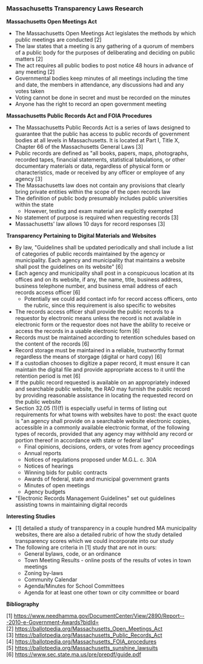 ### Massachusetts Transparency Laws Research
 
**Massachusetts Open Meetings Act**
- The Massachusetts Open Meetings Act legislates the methods by which public meetings are conducted [2]
- The law states that a meeting is any gathering of a quorum of members of a public body for the purposes of deliberating and deciding on public matters [2]
- The act requires all public bodies to post notice 48 hours in advance of any meeting [2]
- Governmental bodies keep minutes of all meetings including the time and date, the members in attendance, any discussions had and any votes taken
- Voting cannot be done in secret and must be recorded on the minutes
- Anyone has the right to record an open government meeting


**Massachusetts Public Records Act and FOIA Procedures**
- The Massachusetts Public Records Act is a series of laws designed to guarantee that the public has access to public records of government bodies at all levels in Massachusetts. It is located at Part I, Title X, Chapter 66 of the Massachusetts General Laws [3]
- Public records are defined as "all books, papers, maps, photographs, recorded tapes, financial statements, statistical tabulations, or other documentary materials or data, regardless of physical form or characteristics, made or received by any officer or employee of any agency [3]
- The Massachusetts law does not contain any provisions that clearly bring private entities within the scope of the open records law
- The definition of public body presumably includes public universities within the state
	- However, testing and exam material are explicitly exempted
- No statement of purpose is required when requesting records [3]
- Massachusetts' law allows 10 days for record responses [3]

**Transparency Pertaining to Digital Materials and Websites**
- By law, "Guidelines shall be updated periodically and shall include a list of categories of public records maintained by the agency or municipality. Each agency and municipality that maintains a website shall post the guidelines on its website" [6]
- Each agency and municipality shall post in a conspicuous location at its offices and on its website, if any, the name, title, business address, business telephone number, and business email address of each records access officer [6]
	- Potentially we could add contact info for record access officers, onto the rubric, since this requirement is also specific to websites
- The records access officer shall provide the public records to a requestor by electronic means unless the record is not available in electronic form or the requestor does not have the ability to receive or access the records in a usable electronic form [6]
- Records must be maintained according to retention schedules based on the content of the records [6]
- Record storage must be maintained in a reliable, trustworthy format regardless the means of storgage (digital or hard copy) [6]
- If a custodian chooses to digitize a paper record, it must ensure it can maintain the digital file and provide appropriate access to it until the retention period is met [6]
- If the public record requested is available on an appropriately indexed and searchable public website, the RAO may furnish the public record by providing reasonable assistance in locating the requested record on the public website
- Section 32.05 (1)(f) is especially useful in terms of listing out requirements for what towns with websites have to post: the exact quote is "an agency shall provide on a searchable website electronic copies, accessible in a commonly available electronic format, of the following types of records, provided that any agency may withhold any record or portion thereof in accordance with state or federal law"
	- Final opinions, decisions, orders, or votes from agency proceedings
	- Annual reports
	- Notices of regulations proposed under M.G.L. c. 30A
	- Notices of hearings
	- Winning bids for public contracts
	- Awards of federal, state and municipal government grants
	- Minutes of open meetings
	- Agency budgets
- "Electronic Records Management Guidelines" set out guidelines assisting towns in maintaining digital records


**Interesting Studies**
- [1] detailed a study of transparency in a couple hundred MA municipality websites, there are also a detailed rubric of how the study detailed transparency scores which we could incorporate into our study
- The following are criteria in [1] study that are not in ours:
	- General bylaws, code, or an ordinance
	- Town Meeting Results - online posts of the results of votes in town meetings
	- Zoning by-laws
	- Community Calendar
	- Agenda/Minutes for School Committees
	- Agenda for at least one other town or city committee or board 

**Bibliography** </br>

[1] https://www.needhamma.gov/DocumentCenter/View/2890/Report---2010-e-Government-Awards?bidId= </br>
[2] https://ballotpedia.org/Massachusetts_Open_Meetings_Act </br>
[3] https://ballotpedia.org/Massachusetts_Public_Records_Act </br>
[4] https://ballotpedia.org/Massachusetts_FOIA_procedures </br>
[5] https://ballotpedia.org/Massachusetts_sunshine_lawsuits </br>
[6] https://www.sec.state.ma.us/pre/prepdf/guide.pdf </br>